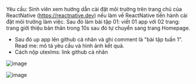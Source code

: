 Yêu cầu: Sinh viên xem hướng dẫn cài đặt môi trường trên trang chủ của ReactNative (https://reactnative.dev) nếu làm về ReactNative tiến hành cài đặt môi trường làm việc.
Sau đó làm bài tập 01: viết 01 app với 02 trang: trang giới thiệu bản thân trong 10s sau đó tự chuyển sang trang Homepage.
- Sau đó up app lên github cá nhân và ghi comment là "bài tập tuần 1". Read me: mô tả yêu cầu và hình ảnh kết quả.
- Cách nộp utexlms:  link github cá nhân

![image](https://github.com/user-attachments/assets/932c9f0f-25fe-4748-af24-65149a7ee082)

![image](https://github.com/user-attachments/assets/7e1b5673-eb11-432c-b73f-11afadb1aaca)
